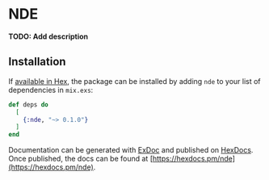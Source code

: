 # NDE

**TODO: Add description**

## Installation

If [available in Hex](https://hex.pm/docs/publish), the package can be installed
by adding `nde` to your list of dependencies in `mix.exs`:

```elixir
def deps do
  [
    {:nde, "~> 0.1.0"}
  ]
end
```

Documentation can be generated with [ExDoc](https://github.com/elixir-lang/ex_doc)
and published on [HexDocs](https://hexdocs.pm). Once published, the docs can
be found at [https://hexdocs.pm/nde](https://hexdocs.pm/nde).

